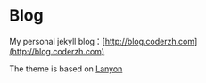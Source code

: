 # Blog

My personal jekyll blog：[http://blog.coderzh.com](http://blog.coderzh.com)

The theme is based on [Lanyon](https://github.com/poole/lanyon)
